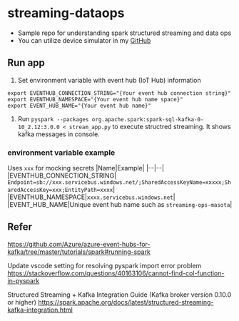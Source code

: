 # streaming-dataops
- Sample repo for understanding spark structured streaming and data ops
- You can utilize device simulator in my [GitHub](https://github.com/NT-D/streaming-dataops-device)

## Run app
1. Set environment variable with event hub (IoT Hub) information
```
export EVENTHUB_CONNECTION_STRING="{Your event hub connection string}"
export EVENTHUB_NAMESPACE="{Your event hub name space}"
export EVENT_HUB_NAME="{Your event hub name}"
```
1. Run `pyspark --packages org.apache.spark:spark-sql-kafka-0-10_2.12:3.0.0 < stream_app.py` to execute structred streaming. It shows kafka messages in console.

### environment variable example
Uses `xxx` for mocking secrets
|Name|Example|
|--|--|
|EVENTHUB_CONNECTION_STRING| `Endpoint=sb://xxx.servicebus.windows.net/;SharedAccessKeyName=xxxxx;SharedAccessKey=xxx;EntityPath=xxxx`|
|EVENTHUB_NAMESPACE|`xxxx.servicebus.windows.net`|
|EVENT_HUB_NAME|Unique event hub name such as `streaming-ops-masota`|


## Refer
https://github.com/Azure/azure-event-hubs-for-kafka/tree/master/tutorials/spark#running-spark

Update vscode setting for resolving pyspark import error problem
https://stackoverflow.com/questions/40163106/cannot-find-col-function-in-pyspark

Structured Streaming + Kafka Integration Guide (Kafka broker version 0.10.0 or higher)
https://spark.apache.org/docs/latest/structured-streaming-kafka-integration.html